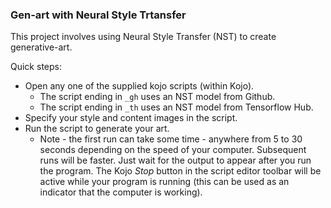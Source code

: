 ### Gen-art with Neural Style Trtansfer

This project involves using Neural Style Transfer (NST) to create generative-art.

Quick steps:
* Open any one of the supplied kojo scripts (within Kojo).
  * The script ending in `_gh` uses an NST model from Github.
  * The script ending in `_th` uses an NST model from Tensorflow Hub.
* Specify your style and content images in the script.
* Run the script to generate your art.
  * Note - the first run can take some time - anywhere from 5 to 30 seconds depending on the speed of your computer. Subsequent runs will be faster. Just wait for the output to appear after you run the program. The Kojo *Stop* button in the script editor toolbar will be active while your program is running (this can be used as an indicator that the computer is working).


